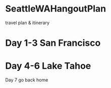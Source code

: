 # SeattleWAHangoutPlan
travel plan &amp; itinerary 

# Day 1-3 San Francisco

# Day 4-6 Lake Tahoe

Day 7 go back home
